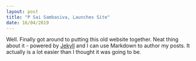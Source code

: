 ```yaml
---
layout: post
title: "P Sai Sambasiva, Launches Site"
date: 16/04/2019
---
```


Well. Finally got around to putting this old website together. 
Neat thing about it - powered by [Jekyll](http://jekyllrb.com) and I can use Markdown to author my posts. 
It actually is a lot easier than I thought it was going to be.

